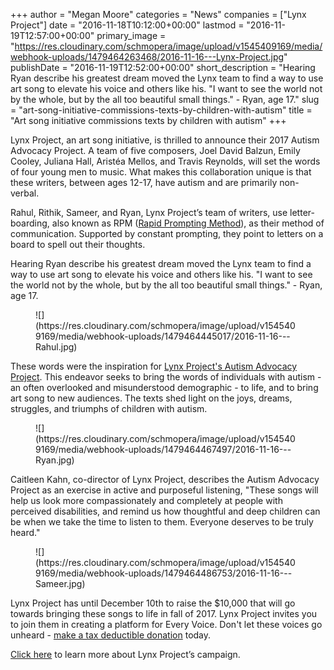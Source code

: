+++
author = "Megan Moore"
categories = "News"
companies = ["Lynx Project"]
date = "2016-11-18T10:12:00+00:00"
lastmod = "2016-11-19T12:57:00+00:00"
primary_image = "https://res.cloudinary.com/schmopera/image/upload/v1545409169/media/webhook-uploads/1479464263468/2016-11-16---Lynx-Project.jpg"
publishDate = "2016-11-19T12:52:00+00:00"
short_description = "Hearing Ryan describe his greatest dream moved the Lynx team to find a way to use art song to elevate his voice and others like his. &quot;I want to see the world not by the whole, but by the all too beautiful small things.&quot; - Ryan, age 17."
slug = "art-song-initiative-commissions-texts-by-children-with-autism"
title = "Art song initiative commissions texts by children with autism"
+++

Lynx Project, an art song initiative, is thrilled to announce their 2017 Autism Advocacy Project. A team of five composers, Joel David Balzun, Emily Cooley, Juliana Hall, Aristéa Mellos, and Travis Reynolds, will set the words of four young men to music. What makes this collaboration unique is that these writers, between ages 12-17, have autism and are primarily non-verbal. 

Rahul, Rithik, Sameer, and Ryan, Lynx Project’s team of writers, use letter-boarding, also known as RPM ([Rapid Prompting Method](https://www.youtube.com/watch?v=XKmzO41lpRw)), as their method of communication. Supported by constant prompting, they point to letters on a board to spell out their thoughts. 

Hearing Ryan describe his greatest dream moved the Lynx team to find a way to use art song to elevate his voice and others like his. "I want to see the world not by the whole, but by the all too beautiful small things." - Ryan, age 17.

<figure data-type="image">
![](https://res.cloudinary.com/schmopera/image/upload/v1545409169/media/webhook-uploads/1479464445017/2016-11-16---Rahul.jpg)
</figure>

These words were the inspiration for [Lynx Project's Autism Advocacy Project](https://www.generosity.com/education-fundraising/autism-advocacy-project). This endeavor seeks to bring the words of individuals with autism - an often overlooked and misunderstood demographic - to life, and to bring art song to new audiences. The texts shed light on the joys, dreams, struggles, and triumphs of children with autism. 

<figure data-type="image">
![](https://res.cloudinary.com/schmopera/image/upload/v1545409169/media/webhook-uploads/1479464467497/2016-11-16---Ryan.jpg)
</figure>

Caitleen Kahn, co-director of Lynx Project, describes the Autism Advocacy Project as an exercise in active and purposeful listening, "These songs will help us look more compassionately and completely at people with perceived disabilities, and remind us how thoughtful and deep children can be when we take the time to listen to them. Everyone deserves to be truly heard."

<figure data-type="image">
![](https://res.cloudinary.com/schmopera/image/upload/v1545409169/media/webhook-uploads/1479464486753/2016-11-16---Sameer.jpg)
</figure>

Lynx Project has until December 10th to raise the $10,000 that will go towards bringing these songs to life in fall of 2017. Lynx Project invites you to join them in creating a platform for Every Voice. Don't let these voices go unheard - [make a tax deductible donation](https://www.generosity.com/education-fundraising/autism-advocacy-project) today. 

[Click here](https://www.generosity.com/education-fundraising/autism-advocacy-project) to learn more about Lynx Project’s campaign.
